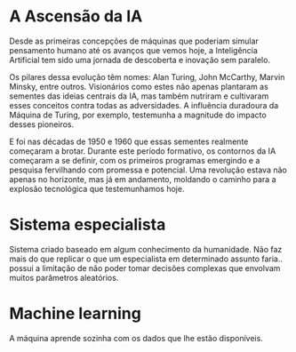 # A Ascensão da IA

Desde as primeiras concepções de máquinas que poderiam simular pensamento humano até os avanços que vemos hoje, a Inteligência Artificial tem sido uma jornada de descoberta e inovação sem paralelo.

Os pilares dessa evolução têm nomes: Alan Turing, John McCarthy, Marvin Minsky, entre outros. Visionários como estes não apenas plantaram as sementes das ideias centrais da IA, mas também nutriram e cultivaram esses conceitos contra todas as adversidades. A influência duradoura da Máquina de Turing, por exemplo, testemunha a magnitude do impacto desses pioneiros.

E foi nas décadas de 1950 e 1960 que essas sementes realmente começaram a brotar. Durante este período formativo, os contornos da IA começaram a se definir, com os primeiros programas emergindo e a pesquisa fervilhando com promessa e potencial. Uma revolução estava não apenas no horizonte, mas já em andamento, moldando o caminho para a explosão tecnológica que testemunhamos hoje.

# Sistema especialista

Sistema criado baseado em algum conhecimento da humanidade. Não faz mais do que replicar o que um especialista em determinado assunto faria.. possui a limitação de não poder tomar decisões complexas que envolvam muitos parâmetros aleatórios.

# Machine learning

A máquina aprende sozinha com os dados que lhe estão disponíveis. 